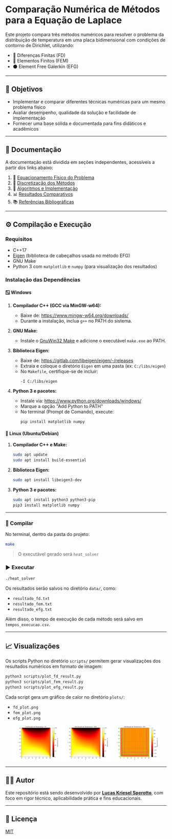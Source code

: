 # Comparação Numérica de Métodos para a Equação de Laplace

Este projeto compara três métodos numéricos para resolver o problema da distribuição de temperatura em uma placa bidimensional com condições de contorno de Dirichlet, utilizando:

- 🔹 Diferenças Finitas (FD)
- 🔸 Elementos Finitos (FEM)
- ⚫ Element Free Galerkin (EFG)

---

## 📌 Objetivos

- Implementar e comparar diferentes técnicas numéricas para um mesmo problema físico
- Avaliar desempenho, qualidade da solução e facilidade de implementação
- Fornecer uma base sólida e documentada para fins didáticos e acadêmicos

---

## 📂 Documentação

A documentação está dividida em seções independentes, acessíveis a partir dos links abaixo:

1. 📖 [Equacionamento Físico do Problema](docs/01_equationamento_fisico.md)
2. 📐 [Discretização dos Métodos](docs/02_discretizacao_metodos.md)
3. 🧠 [Algoritmos e Implementação](docs/03_algoritmos_implementacao.md)
4. 📊 [Resultados Comparativos](docs/04_resultados_comparativos.md)
5. 📚 [Referências Bibliográficas](docs/05_referencias.md)

---

## ⚙️ Compilação e Execução

### Requisitos
- C++17
- [Eigen](https://eigen.tuxfamily.org/) (biblioteca de cabeçalhos usada no método EFG)
- GNU Make
- Python 3 com `matplotlib` e `numpy` (para visualização dos resultados)

### Instalação das Dependências

#### 🪟 Windows

1. **Compilador C++ (GCC via MinGW-w64):**
   - Baixe de: https://www.mingw-w64.org/downloads/
   - Durante a instalação, inclua `g++` no PATH do sistema.

2. **GNU Make:**
   - Instale o [GnuWin32 Make](http://gnuwin32.sourceforge.net/packages/make.htm) e adicione o executável `make.exe` ao PATH.

3. **Biblioteca Eigen:**
   - Baixe de: https://gitlab.com/libeigen/eigen/-/releases
   - Extraia e coloque o diretório `Eigen` em uma pasta (ex: `C:/libs/eigen`)
   - No `Makefile`, certifique-se de incluir:
     ```make
     -I C:/libs/eigen
     ```

4. **Python 3 e pacotes:**
   - Instale via: https://www.python.org/downloads/windows/
   - Marque a opção "Add Python to PATH"
   - No terminal (Prompt de Comando), execute:
     ```bash
     pip install matplotlib numpy
     ```

#### 🐧 Linux (Ubuntu/Debian)

1. **Compilador C++ e Make:**
   ```bash
   sudo apt update
   sudo apt install build-essential
   ```

2. **Biblioteca Eigen:**
   ```bash
   sudo apt install libeigen3-dev
   ```

3. **Python 3 e pacotes:**
   ```bash
   sudo apt install python3 python3-pip
   pip3 install matplotlib numpy
   ```

---

### 🔧 Compilar

No terminal, dentro da pasta do projeto:
```bash
make
```

> O executável gerado será `heat_solver`

### ▶️ Executar

```bash
./heat_solver
```

Os resultados serão salvos no diretório `data/`, como:
- `resultado_fd.txt`
- `resultado_fem.txt`
- `resultado_efg.txt`

Além disso, o tempo de execução de cada método será salvo em `tempos_execucao.csv`.

---

## 📈 Visualizações

Os scripts Python no diretório `scripts/` permitem gerar visualizações dos resultados numéricos em formato de imagem:

```bash
python3 scripts/plot_fd_result.py
python3 scripts/plot_fem_result.py
python3 scripts/plot_efg_result.py
```

Cada script gera um gráfico de calor no diretório `plots/`:
- `fd_plot.png`
- `fem_plot.png`
- `efg_plot.png`

<div align="center">
  <img src="plots/fd_plot.png" width="30%">
  <img src="plots/fem_plot.png" width="30%">
  <img src="plots/efg_plot.png" width="30%">
</div>

---

## 🧑‍💻 Autor

Este repositório está sendo desenvolvido por [**Lucas Kriesel Sperotto**](https://github.com/Lucas-Sperotto), com foco em rigor técnico, aplicabilidade prática e fins educacionais.

---

## 📝 Licença

[MIT](LICENSE)

